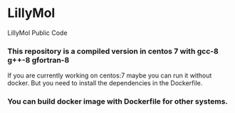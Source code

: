 # LillyMol
LillyMol Public Code

### This repository is a compiled version in centos 7 with gcc-8 g++-8 gfortran-8
If you are currently working on centos:7 maybe you can run it without docker.
But you need to install the dependencies in the Dockerfile.

### You can build docker image with Dockerfile for other systems.
